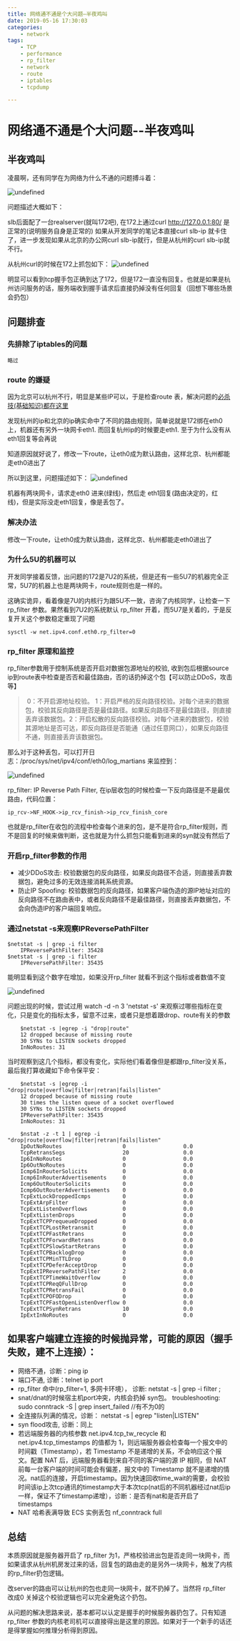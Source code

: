 ```yaml
---
title: 网络通不通是个大问题–半夜鸡叫
date: 2019-05-16 17:30:03
categories:
    - network
tags:
    - TCP
    - performance
    - rp_filter
    - network
    - route
    - iptables
    - tcpdump

---
```


# 网络通不通是个大问题--半夜鸡叫

## 半夜鸡叫


凌晨啊，还有同学在为网络为什么不通的问题搏斗着：

![undefined](https://plantegg.oss-cn-beijing.aliyuncs.com/images/951413iMgBlog/1557909424085-04a7111c-fee8-440f-ba22-411dd70cbba0.png) 


问题描述大概如下：

slb后面配了一台realserver(就叫172吧), 在172上通过curl http://127.0.0.1:80/ 是正常的(说明服务自身是正常的)
如果从开发同学的笔记本直接curl slb-ip 就卡住了，进一步发现如果从北京的办公网curl slb-ip就行，但是从杭州的curl slb-ip就不行。

从杭州curl的时候在172上抓包如下：
![undefined](https://plantegg.oss-cn-beijing.aliyuncs.com/images/951413iMgBlog/1557909749498-452acc94-f04b-48bf-803f-f1acb21dd4b2.png) 

明显可以看到tcp握手包正确到达了172，但是172一直没有回复。也就是如果是杭州访问服务的话，服务端收到握手请求后直接扔掉没有任何回复（回想下哪些场景会扔包）

## 问题排查

### 先排除了iptables的问题

	略过

### route 的嫌疑

因为北京可以杭州不行，明显是某些IP可以，于是检查route 表，解决问题的[必杀技(基础知识)都在这里](https://www.atatech.org/articles/80573)
	
发现杭州的ip和北京的ip确实命中了不同的路由规则，简单说就是172绑在eth0上，机器还有另外一块网卡eth1. 而回复杭州ip的时候要走eth1. 至于为什么没有从eth1回复等会再说
	
知道原因就好说了，修改一下route，让eth0成为默认路由，这样北京、杭州都能走eth0进出了
	
所以到这里，问题描述如下：
	![undefined](https://plantegg.oss-cn-beijing.aliyuncs.com/images/951413iMgBlog/1557910281403-59a60a80-5edf-472d-827c-b2c8d6db903f.png) 
	
机器有两块网卡，请求走eth0 进来(绿线)，然后走 eth1回复(路由决定的，红线)，但是实际没走eth1回复，像是丢包了。
	

### 解决办法

修改一下route，让eth0成为默认路由，这样北京、杭州都能走eth0进出了
	
### 为什么5U的机器可以

开发同学接着反馈，出问题的172是7U2的系统，但是还有一些5U7的机器完全正常，5U7的机器上也是两块网卡，route规则也是一样的。
	
这确实诡异，看着像是7U的内核行为跟5U不一致，咨询了内核同学，让检查一下 rp_filter 参数。果然看到7U2的系统默认 rp_filter 开着，而5U7是关着的，于是反复开关这个参数稳定重现了问题	

```
sysctl -w net.ipv4.conf.eth0.rp_filter=0 
```

### rp_filter 原理和监控

rp_filter参数用于控制系统是否开启对数据包源地址的校验, 收到包后根据source ip到route表中检查是否否和最佳路由，否的话扔掉这个包【可以防止DDoS，攻击等】

> ​    0：不开启源地址校验。
> ​	1：开启严格的反向路径校验。对每个进来的数据包，校验其反向路径是否是最佳路径。如果反向路径不是最佳路径，则直接丢弃该数据包。
> ​	2：开启松散的反向路径校验。对每个进来的数据包，校验其源地址是否可达，即反向路径是否能通（通过任意网口），如果反向路径不通，则直接丢弃该数据包。

那么对于这种丢包，可以打开日志：/proc/sys/net/ipv4/conf/eth0/log_martians 来监控到：

![undefined](https://plantegg.oss-cn-beijing.aliyuncs.com/images/951413iMgBlog/1557910737844-1ee231f0-1ddd-4dee-ac07-3b23f9659878.png)

rp_filter: IP Reverse Path Filter, 在ip层收包的时候检查一下反向路径是不是最优路由，代码位置：

	ip_rcv->NF_HOOK->ip_rcv_finish->ip_rcv_finish_core

也就是rp_filter在收包的流程中检查每个进来的包，是不是符合rp_filter规则，而不是回复的时候来做判断，这也就是为什么抓包只能看到进来的syn就没有然后了

### 开启rp_filter参数的作用

- 减少DDoS攻击: 校验数据包的反向路径，如果反向路径不合适，则直接丢弃数据包，避免过多的无效连接消耗系统资源。
- 防止IP Spoofing: 校验数据包的反向路径，如果客户端伪造的源IP地址对应的反向路径不在路由表中，或者反向路径不是最佳路径，则直接丢弃数据包，不会向伪造IP的客户端回复响应。

### 通过netstat -s来观察IPReversePathFilter

	$netstat -s | grep -i filter
		IPReversePathFilter: 35428
	$netstat -s | grep -i filter
		IPReversePathFilter: 35435

能明显看到这个数字在增加，如果没开rp_filter 就看不到这个指标或者数值不变

![undefined](https://plantegg.oss-cn-beijing.aliyuncs.com/images/951413iMgBlog/1557975265195-ef0ed7c0-61be-452b-a27e-6d395b4aaff3.png) 

问题出现的时候，尝试过用 watch -d -n 3 'netstat -s' 来观察过哪些指标在变化，只是变化的指标太多，留意不过来，或者只是想着跟drop、route有关的参数

```
	$netstat -s |egrep -i "drop|route"
    12 dropped because of missing route
    30 SYNs to LISTEN sockets dropped
    InNoRoutes: 31
```

当时观察到这几个指标，都没有变化，实际他们看着像但是都跟rp_filter没关系，最后我打算收藏如下命令保平安：

```
	$netstat -s |egrep -i "drop|route|overflow|filter|retran|fails|listen"
    12 dropped because of missing route
    30 times the listen queue of a socket overflowed
    30 SYNs to LISTEN sockets dropped
    IPReversePathFilter: 35435
    InNoRoutes: 31
	
	$nstat -z -t 1 | egrep -i "drop|route|overflow|filter|retran|fails|listen"
	IpOutNoRoutes                   0                  0.0
	TcpRetransSegs                  20                 0.0
	Ip6InNoRoutes                   0                  0.0
	Ip6OutNoRoutes                  0                  0.0
	Icmp6InRouterSolicits           0                  0.0
	Icmp6InRouterAdvertisements     0                  0.0
	Icmp6OutRouterSolicits          0                  0.0
	Icmp6OutRouterAdvertisements    0                  0.0
	TcpExtLockDroppedIcmps          0                  0.0
	TcpExtArpFilter                 0                  0.0
	TcpExtListenOverflows           0                  0.0
	TcpExtListenDrops               0                  0.0
	TcpExtTCPPrequeueDropped        0                  0.0
	TcpExtTCPLostRetransmit         0                  0.0
	TcpExtTCPFastRetrans            0                  0.0
	TcpExtTCPForwardRetrans         0                  0.0
	TcpExtTCPSlowStartRetrans       0                  0.0
	TcpExtTCPBacklogDrop            0                  0.0
	TcpExtTCPMinTTLDrop             0                  0.0
	TcpExtTCPDeferAcceptDrop        0                  0.0
	TcpExtIPReversePathFilter       2                  0.0
	TcpExtTCPTimeWaitOverflow       0                  0.0
	TcpExtTCPReqQFullDrop           0                  0.0
	TcpExtTCPRetransFail            0                  0.0
	TcpExtTCPOFODrop                0                  0.0
	TcpExtTCPFastOpenListenOverflow 0                  0.0
	TcpExtTCPSynRetrans             10                 0.0
	IpExtInNoRoutes                 0                  0.0
```

## 如果客户端建立连接的时候抛异常，可能的原因（握手失败，建不上连接）：

- 网络不通，诊断：ping ip
- 端口不通,  诊断：telnet ip port
- rp_filter 命中(rp_filter=1, 多网卡环境）， 诊断:  netstat -s | grep -i filter ;
- snat/dnat的时候宿主机port冲突，内核会扔掉 syn包。 troubleshooting: sudo conntrack -S | grep  insert_failed //有不为0的
- 全连接队列满的情况，诊断： netstat -s | egrep "listen|LISTEN"  
- syn flood攻击, 诊断：同上
- 若远端服务器的内核参数 net.ipv4.tcp_tw_recycle 和 net.ipv4.tcp_timestamps 的值都为 1，则远端服务器会检查每一个报文中的时间戳（Timestamp），若 Timestamp 不是递增的关系，不会响应这个报文。配置 NAT 后，远端服务器看到来自不同的客户端的源 IP 相同，但 NAT 前每一台客户端的时间可能会有偏差，报文中的 Timestamp 就不是递增的情况。nat后的连接，开启timestamp。因为快速回收time_wait的需要，会校验时间该ip上次tcp通讯的timestamp大于本次tcp(nat后的不同机器经过nat后ip一样，保证不了timestamp递增），诊断：是否有nat和是否开启了timestamps
- NAT 哈希表满导致 ECS 实例丢包 nf_conntrack full

## 总结

本质原因就是服务器开启了 rp_filter 为1，严格校验进出包是否走同一块网卡，而如果请求从杭州机房发过来的话，回复包的路由走的是另外一块网卡，触发了内核的rp_filter扔包逻辑。

改server的路由可以让杭州的包也走同一块网卡，就不扔掉了。当然将 rp_filter 改成0 关掉这个校验逻辑也可以完全避免这个扔包。

从问题的解决思路来说，基本都可以认定是握手的时候服务器扔包了。只有知道 rp_filter 参数的内核老司机可以直接得出是这里的原因。如果对于一个新手的话还是得掌握如何推理分析得到原因。